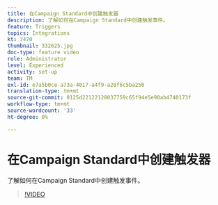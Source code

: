 ```yaml
---
title: 在Campaign Standard中创建触发器
description: 了解如何在Campaign Standard中创建触发事件。
feature: Triggers
topics: Integrations
kt: 7470
thumbnail: 332625.jpg
doc-type: feature video
role: Administrator
level: Experienced
activity: set-up
team: TM
exl-id: e7a5b0ce-a73a-4017-a4f9-a28f6c5ba250
translation-type: tm+mt
source-git-commit: 0125d22122128037759c65f94e5e90ab4740173f
workflow-type: tm+mt
source-wordcount: '33'
ht-degree: 0%

---
```


# 在Campaign Standard中创建触发器

了解如何在Campaign Standard中创建触发事件。

>[!VIDEO](https://video.tv.adobe.com/v/332625?quality=12)
